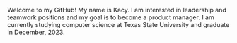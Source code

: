 Welcome to my GitHub! My name is Kacy. I am interested in leadership and teamwork positions and my goal is to become a product manager. 
I am currently studying computer science at Texas State University and graduate in December, 2023. 
